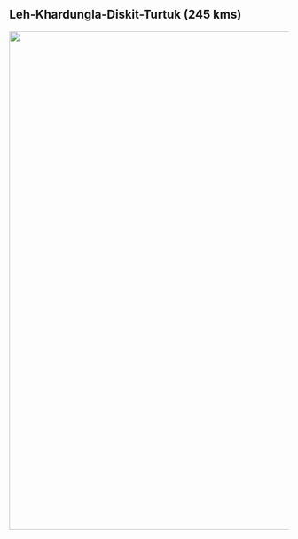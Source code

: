 ## **Leh-Khardungla-Diskit-Turtuk** (245 kms)

<p align="center"><img src="https://github.com/inbravo/travel/raw/master/june-2019/images/leh-to-turtuk.jpg" width="900"></p>